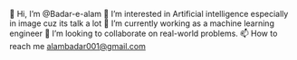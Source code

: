 👋 Hi, I’m @Badar-e-alam
👀 I’m interested in Artificial intelligence especially in image cuz its talk a lot
🌱 I’m currently working as a machine learning engineer
💞️ I’m looking to collaborate on real-world problems.
📫 How to reach me alambadar001@gmail.com

<!---
Badar-e-alam/Badar-e-alam is a ✨ special ✨ repository because its `README.md` (this file) appears on your GitHub profile.
You can click the Preview link to take a look at your changes.
--->
